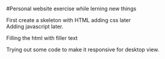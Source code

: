 #Personal website exercise while lerning new things

First create a skeleton with HTML adding css later  
Adding javascript later.

Filling the html with filler text

Trying out some code to make it responsive for desktop view.
